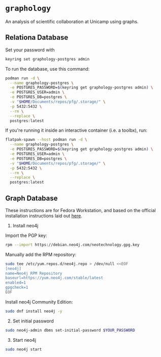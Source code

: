 # `graphology`

An analysis of scientific collaboration at Unicamp using graphs.

## Relationa Database

Set your password with

```sh
keyring set graphology-postgres admin
```

To run the database, use this command:

```sh
podman run -d \
  --name graphology-postgres \
  -e POSTGRES_PASSWORD=$(keyring get graphology-postgres admin) \
  -e POSTGRES_USER=admin \
  -e POSTGRES_DB=postgres \
  -v "$HOME/Documents/repos/pfg/.storage/" \
  -p 5432:5432 \
  --rm \
  --replace \
  postgres:latest
```

If you're running it inside an interactive container (i.e. a toolbx), run:

```sh
flatpak-spawn --host podman run -d \
  --name graphology-postgres \
  -e POSTGRES_PASSWORD=$(keyring get graphology-postgres admin) \
  -e POSTGRES_USER=admin \
  -e POSTGRES_DB=postgres \
  -v "$HOME/Documents/repos/pfg/.storage/" \
  -p 5432:5432 \
  --rm \
  --replace \
  postgres:latest
```

## Graph Database

These instructions are for Fedora Workstation, and based on the official
installation instructions laid out
[here](https://neo4j.com/docs/operations-manual/current/installation/linux/rpm/).

1. Install neo4j

Import the PGP key:

```sh
rpm --import https://debian.neo4j.com/neotechnology.gpg.key
```

Manually add the RPM repository:

```sh
sudo tee /etc/yum.repos.d/neo4j.repo > /dev/null <<EOF
[neo4j]
name=Neo4j RPM Repository
baseurl=https://yum.neo4j.com/stable/latest
enabled=1
gpgcheck=1
EOF
```

Install neo4j Community Edition:

```sh
sudo dnf install neo4j -y
```

2. Set initial password

```sh
sudo neo4j-admin dbms set-initial-password $YOUR_PASSWORD
```

3. Start neo4j

```sh
sudo neo4j start
```

